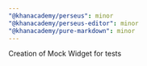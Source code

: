 ```yaml
---
"@khanacademy/perseus": minor
"@khanacademy/perseus-editor": minor
"@khanacademy/pure-markdown": minor
---
```


Creation of Mock Widget for tests
